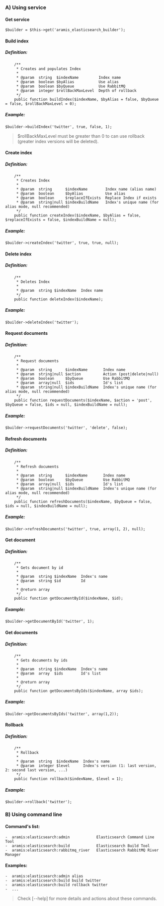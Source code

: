 ### A) Using service

#### Get service

```
$builder = $this->get('aramis_elasticsearch_builder');
```

#### Build index

##### Definition:
```
    /**
     * Creates and populates Index
     *
     * @param  string  $indexName         Index name
     * @param  boolean $byAlias           Use alias
     * @param  boolean $byQueue           Use RabbitMQ
     * @param  integer $rollBackMaxLevel  Depth of rollback
     */
    public function buildIndex($indexName, $byAlias = false, $byQueue = false, $rollBackMaxLevel = 0);
```

##### Example:
```
$builder->buildIndex('twitter', true, false, 1);
```

> $rollBackMaxLevel must be greater than 0 to can use rollback (greater index versions will be deleted).

#### Create index

##### Definition:
```
    /**
     * Creates Index
     *
     * @param  string      $indexName        Index name (alias name)
     * @param  boolean     $byAlias          Use alias
     * @param  boolean     $replaceIfExists  Replace Index if exists
     * @param  string|null $indexBuildName   Index's unique name (for alias mode, null recommended)
     */
    public function createIndex($indexName, $byAlias = false, $replaceIfExists = false, $indexBuildName = null);
```

##### Example:
```
$builder->createIndex('twitter', true, true, null);
```

#### Delete index

##### Definition:
```
    /**
     * Deletes Index
     *
     * @param  string $indexName  Index name
     */
    public function deleteIndex($indexName);
```

##### Example:
```
$builder->deleteIndex('twitter');
```

#### Request documents

##### Definition:
```
    /**
     * Request documents
     *
     * @param  string      $indexName       Index name
     * @param  string|null $action          Action (post|delete|null)
     * @param  boolean     $byQueue         Use RabbitMQ
     * @param  array|null  $ids             Id's list
     * @param  string|null $indexBuildName  Index's unique name (for alias mode, null recommended)
     */
    public function requestDocuments($indexName, $action = 'post', $byQueue = false, $ids = null, $indexBuildName = null);
```

##### Example:
```
$builder->requestDocuments('twitter', 'delete', false);
```

#### Refresh documents

##### Definition:
```
    /**
     * Refresh documents
     *
     * @param  string      $indexName       Index name
     * @param  boolean     $byQueue         Use RabbitMQ
     * @param  array|null  $ids             Id's list
     * @param  string|null $indexBuildName  Index's unique name (for alias mode, null recommended)
     */
    public function refreshDocuments($indexName, $byQueue = false, $ids = null, $indexBuildName = null);
```

##### Example:
```
$builder->refreshDocuments('twitter', true, array(1, 2), null);
```

#### Get document

##### Definition:
```
    /**
     * Gets document by id
     *
     * @param  string $indexName  Index's name
     * @param  string $id         Id
     *
     * @return array
     */
    public function getDocumentById($indexName, $id);
```

##### Example:
```
$builder->getDocumentById('twitter', 1);
```

#### Get documents

##### Definition:
```
    /**
     * Gets documents by ids
     *
     * @param  string $indexName  Index's name
     * @param  array  $ids        Id's list
     *
     * @return array
     */
    public function getDocumentsByIds($indexName, array $ids);
```

##### Example:
```
$builder->getDocumentsByIds('twitter', array(1,2));
```

#### Rollback

##### Definition:
```
    /**
     * Rollback
     *
     * @param  string  $indexName  Index's name
     * @param  integer $level      Index's version (1: last version, 2: second last version, ...)
     */
    public function rollback($indexName, $level = 1);
```

##### Example:
```
$builder->rollback('twitter');
```

### B) Using command line

#### Command's list:
```
-  aramis:elasticsearch:admin            Elasticsearch Command Line Tool
-  aramis:elasticsearch:build            Elasticsearch Build Tool
-  aramis:elasticsearch:rabbitmq_river   Elasticsearch RabbitMQ River Manager
```

#### Examples:
```
-  aramis:elasticsearch:admin alias
-  aramis:elasticsearch:build build twitter
-  aramis:elasticsearch:build rollback twitter
-  ...
```

> Check [--help] for more details and actions about these commands.




